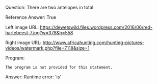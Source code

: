 Question: There are two antelopes in total

Reference Answer: True

Left image URL: https://dewetswild.files.wordpress.com/2016/06/red-hartebeest-7.jpg?w=378&h=558

Right image URL: http://www.africahunting.com/hunting-pictures-videos/watermark.php?file=7118&size=1

Program:

```
The program is not provided for this statement.
```
Answer: Runtime error: 'is'

